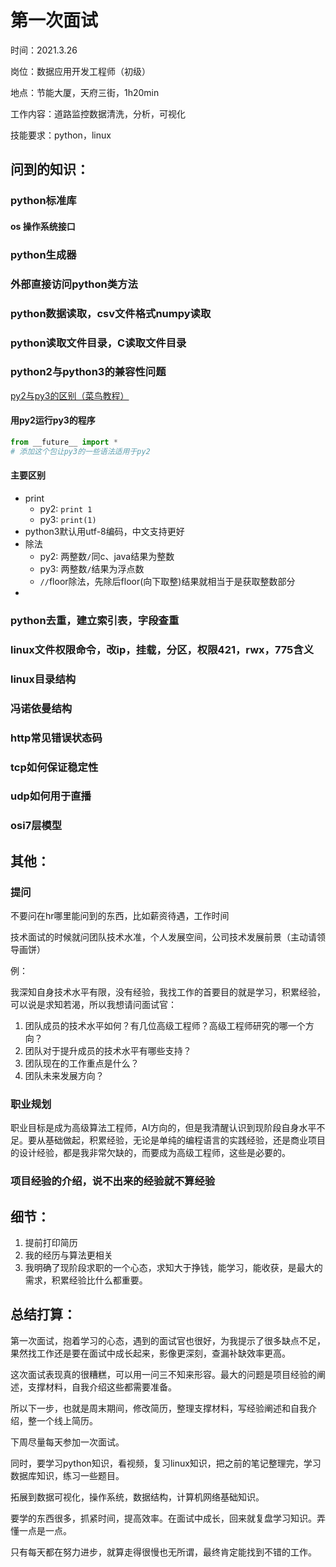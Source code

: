 # 第一次面试

时间：2021.3.26

岗位：数据应用开发工程师（初级）

地点：节能大厦，天府三街，1h20min

工作内容：道路监控数据清洗，分析，可视化

技能要求：python，linux

## 问到的知识：

### python标准库

#### os 操作系统接口



### python生成器

### 外部直接访问python类方法

### python数据读取，csv文件格式numpy读取

### python读取文件目录，C读取文件目录

### python2与python3的兼容性问题
[py2与py3的区别（菜鸟教程）](https://www.runoob.com/python/python-2x-3x.html)

#### 用py2运行py3的程序

```python
from __future__ import *
# 添加这个包让py3的一些语法适用于py2
```

#### 主要区别

- print
  - py2: `print 1`
  - py3: `print(1)`
- python3默认用utf-8编码，中文支持更好
- 除法
  - py2: 两整数`/`同c、java结果为整数
  - py3: 两整数`/`结果为浮点数
  - `//`floor除法，先除后floor(向下取整)结果就相当于是获取整数部分
- 

### python去重，建立索引表，字段查重

### linux文件权限命令，改ip，挂载，分区，权限421，rwx，775含义

### linux目录结构

### 冯诺依曼结构

### http常见错误状态码

### tcp如何保证稳定性

### udp如何用于直播

### osi7层模型

## 其他：

### 提问

不要问在hr哪里能问到的东西，比如薪资待遇，工作时间

技术面试的时候就问团队技术水准，个人发展空间，公司技术发展前景（主动请领导画饼）

例：

我深知自身技术水平有限，没有经验，我找工作的首要目的就是学习，积累经验，可以说是求知若渴，所以我想请问面试官：

1. 团队成员的技术水平如何？有几位高级工程师？高级工程师研究的哪一个方向？
2. 团队对于提升成员的技术水平有哪些支持？
3. 团队现在的工作重点是什么？
4. 团队未来发展方向？

### 职业规划

职业目标是成为高级算法工程师，AI方向的，但是我清醒认识到现阶段自身水平不足。要从基础做起，积累经验，无论是单纯的编程语言的实践经验，还是商业项目的设计经验，都是我非常欠缺的，而要成为高级工程师，这些是必要的。

### 项目经验的介绍，说不出来的经验就不算经验



## 细节：

1. 提前打印简历
2. 我的经历与算法更相关
3. 我明确了现阶段求职的一个心态，求知大于挣钱，能学习，能收获，是最大的需求，积累经验比什么都重要。

## 总结打算：

第一次面试，抱着学习的心态，遇到的面试官也很好，为我提示了很多缺点不足，果然找工作还是要在面试中成长起来，影像更深刻，查漏补缺效率更高。

这次面试表现真的很糟糕，可以用一问三不知来形容。最大的问题是项目经验的阐述，支撑材料，自我介绍这些都需要准备。

所以下一步，也就是周末期间，修改简历，整理支撑材料，写经验阐述和自我介绍，整一个线上简历。

下周尽量每天参加一次面试。

同时，要学习python知识，看视频，复习linux知识，把之前的笔记整理完，学习数据库知识，练习一些题目。

拓展到数据可视化，操作系统，数据结构，计算机网络基础知识。

要学的东西很多，抓紧时间，提高效率。在面试中成长，回来就复盘学习知识。弄懂一点是一点。

只有每天都在努力进步，就算走得很慢也无所谓，最终肯定能找到不错的工作。
